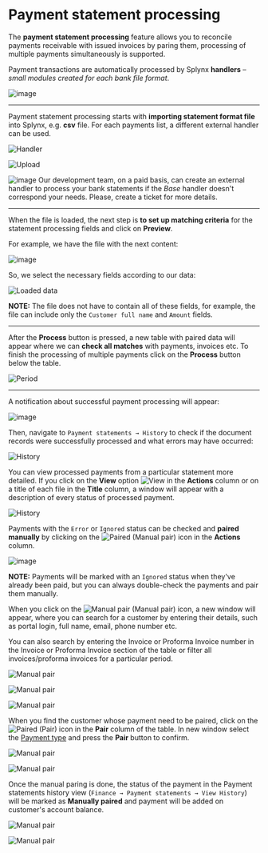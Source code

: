 Payment statement processing
==========

The **payment statement processing** feature allows you to reconcile payments receivable with issued invoices by paring them, processing of multiple payments simultaneously is supported.

Payment transactions are automatically processed by Splynx **handlers** – *small modules created for each bank file format*.

![image](main.png)

---

Payment statement processing starts with **importing statement format file** into Splynx, e.g. **csv** file. For each payments list, a different external handler can be used.

![Handler](handler.png)

![Upload](upload.png)

<icon class="image-icon">![image](information.png)</icon> Our development team, on a paid basis, can create an external handler to process your bank statements if the *Base* handler doesn't correspond your needs. Please, create a ticket for more details.

---

When the file is loaded, the next step is **to set up matching criteria** for the statement processing fields and click on **Preview**.

For example, we have the file with the next content:

![image](file_example.png)

So, we select the necessary fields according to our data:

![Loaded data](loaded_data.png)

**NOTE:** The file does not have to contain all of these fields, for example, the file can include only the `Customer full name` and `Amount` fields.

---

After the **Process** button is pressed, a new table with paired data will appear where we can **check all matches** with payments, invoices etc. To finish the processing of multiple payments click on the **Process** button below the table.


![Period](paired_data.png)


---

A notification about successful payment processing will appear:

![image](notification.png)

Then, navigate to `Payment statements → History` to check if the document records were successfully processed and what errors may have occurred:

![History](history1.png)

You can view processed payments from a particular statement more detailed. If you click on the **View** option <icon class="image-icon">![View](view_icon.png)</icon> in the **Actions** column or on a title of each file in the **Title** column, a window will appear with a description of every status of processed payment.

![History](history2.png)

Payments with the `Error` or `Ignored` status can be checked and **paired manually** by clicking on the <icon class="image-icon">![Paired](paired_icon.png)</icon> (Manual pair) icon in the **Actions** column.

![image](view_history.png)

**NOTE:** Payments will be marked with an `Ignored` status when they've already been paid, but you can always double-check the payments and pair them manually.

When you click on the <icon class="image-icon">![Manual pair](paired_icon.png)</icon> (Manual pair) icon, a new window will appear, where you can search for a customer by entering their details, such as portal login, full name, email, phone number etc.

You can also search by entering the Invoice or Proforma Invoice number in the Invoice or Proforma Invoice section of the table or filter all invoices/proforma invoices for a particular period.

![Manual pair](manual_pair.png)

![Manual pair](manual_pair1.png)

![Manual pair](manual_pair2.png)

When you find the customer whose payment need to be paired, click on the <icon class="image-icon">![Paired](paired_icon1.png)</icon> (Pair) icon in the **Pair** column of the table. In new window select the [Payment type](configuration/finance/payment_methods/payment_methods.md) and press the **Pair** button to confirm.

![Manual pair](manual_pair3.png)

![Manual pair](manual_pair4.png)

Once the manual paring is done, the status of the payment in the Payment statements history view (`Finance → Payment statements → View History`) will be marked as **Manually paired** and payment will be added on customer's account balance.

![Manual pair](manual_pair5.png)

![Manual pair](manual_pair6.png)
